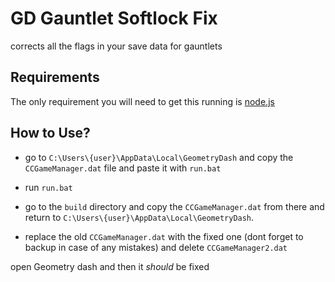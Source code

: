 # GD Gauntlet Softlock Fix
 corrects all the flags in your save data for gauntlets

## Requirements

The only requirement you will need to get this running is [node.js](https://nodejs.org/en/download/)

## How to Use?

- go to `C:\Users\{user}\AppData\Local\GeometryDash` and copy the `CCGameManager.dat` file and paste it with `run.bat`

- run `run.bat`

- go to the `build` directory and copy the `CCGameManager.dat` from there and return to `C:\Users\{user}\AppData\Local\GeometryDash`.

- replace the old `CCGameManager.dat` with the fixed one (dont forget to backup in case of any mistakes) and delete `CCGameManager2.dat`

open Geometry dash and then it *should* be fixed
